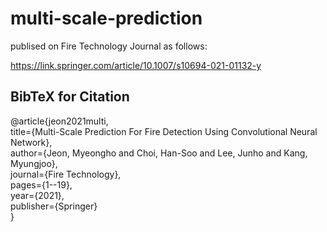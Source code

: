 # multi-scale-prediction
publised on Fire Technology Journal as follows:

https://link.springer.com/article/10.1007/s10694-021-01132-y

## BibTeX for Citation
@article{jeon2021multi, \
  title={Multi-Scale Prediction For Fire Detection Using Convolutional Neural Network}, \
  author={Jeon, Myeongho and Choi, Han-Soo and Lee, Junho and Kang, Myungjoo}, \
  journal={Fire Technology}, \
  pages={1--19}, \
  year={2021}, \
  publisher={Springer} \
}
